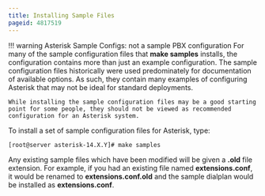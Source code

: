 ```yaml
---
title: Installing Sample Files
pageid: 4817519
---
```





!!! warning Asterisk Sample Configs: not a sample PBX configuration
    For many of the sample configuration files that **make samples** installs, the configuration contains more than just an example configuration. The sample configuration files historically were used predominately for documentation of available options. As such, they contain many examples of configuring Asterisk that may not be ideal for standard deployments.

    While installing the sample configuration files may be a good starting point for some people, they should not be viewed as recommended configuration for an Asterisk system.

      
[//]: # (end-warning)





To install a set of sample configuration files for Asterisk, type:

```
[root@server asterisk-14.X.Y]# make samples

```

Any existing sample files which have been modified will be given a **.old** file extension. For example, if you had an existing file named **extensions.conf**, it would be renamed to **extensions.conf.old** and the sample dialplan would be installed as **extensions.conf**.











